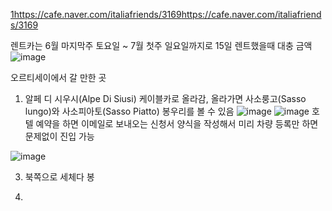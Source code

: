 [1https://cafe.naver.com/italiafriends/3169](https://cafe.naver.com/italiafriends/3169)https://cafe.naver.com/italiafriends/3169




렌트카는 6월 마지막주 토요일 ~ 7월 첫주 일요일까지로 15일 렌트했을때 대충 금액
![image](https://github.com/codebrunch/codebrunch.github.io/assets/70242287/c927dcec-81b2-4170-9c41-3909eef47d77)


오르티세이에서 갈 만한 곳

1. 알페 디 시우시(Alpe Di Siusi)
케이블카로 올라감, 올라가면 사소룽고(Sasso lungo)와 사소피아토(Sasso Piatto) 봉우리를 볼 수 있음
![image](https://github.com/codebrunch/codebrunch.github.io/assets/70242287/91313965-8123-4cbd-bb0b-8e9d81630a47)
![image](https://github.com/codebrunch/codebrunch.github.io/assets/70242287/29cfcbd4-16b1-443c-8ec3-89fb4a67d14b)
호텔 예약을 하면 이메일로 보내오는 신청서 양식을 작성해서 미리 차량 등록만 하면 문제없이 진입 가능

![image](https://github.com/codebrunch/codebrunch.github.io/assets/70242287/027f1289-a5e6-4174-9095-5270e667f066)


3. 북쪽으로 세체다 봉


4.
